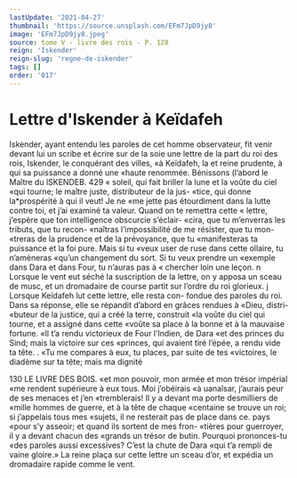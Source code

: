 ```yaml
---
lastUpdate: '2021-04-27'
thumbnail: 'https://source.unsplash.com/EFm7JpD9jy8'
image: 'EFm7JpD9jy8.jpeg'
source: tome V - livre des rois - P. 128
reign: 'Iskender'
reign-slug: 'regne-de-iskender'
tags: []
order: '017'
---
```


# Lettre d'Iskender à Keïdafeh

Iskender, ayant entendu les paroles de cet homme
observateur, fit venir devant lui un scribe et écrire
sur de la soie une lettre de la part du roi des rois, Iskender, le conquérant des villes, «à Keïdafeh, la
et reine prudente, à qui sa puissance a donné une «haute renommée. Bénissons (l’abord le Maître du
lSKENDEB. 429 « soleil, qui fait briller la lune et la voûte du ciel
«qui tourne; le maître juste, distributeur de la jus- «tice, qui donne la\*prospérité à qui il veut! Je ne «me jette pas étourdiment dans la lutte contre toi, et j’ai examiné ta valeur. Quand on te remettra cette
« lettre, j’espère que ton intelligence obscurcie s’éclair-
«cira, que tu m’enverras les tributs, que tu recon- «naîtras l’impossibilité de me résister, que tu mon-
«treras de la prudence et de la prévoyance, que tu «manifesteras ta puissance et la foi pure. Mais si tu «veux user de ruse dans cette ollaire, tu n’amèneras «qu’un changement du sort. Si tu veux prendre un «exemple dans Dara et dans Four, tu n’auras pas à
« chercher loin une leçon. n Lorsque le vent eut séché
la suscription de la lettre, on y apposa un sceau de musc, et un dromadaire de course partit sur l’ordre
du roi glorieux. j Lorsque Keïdafeh lut cette lettre, elle resta con-
fondue des paroles du roi. Dans sa réponse, elle se répandit d’abord en grâces rendues à «Dieu, distri-
«buteur de la justice, qui a créé la terre, construit
«la voûte du ciel qui tourne, et a assigné dans cette «voûte sa place à la bonne et à la mauvaise fortune.
«Il t’a rendu victorieux de Four l’Indien, de Dara
«et des princes du Sind; mais la victoire sur ces «princes, qui avaient tiré l’épée, a rendu vide ta tête. .
«Tu me compares à eux, tu places, par suite de tes «victoires, le diadème sur ta tête; mais ma dignité

130 LE LIVRE DES BOIS.
«et mon pouvoir, mon armée et mon trésor impérial
«me rendent supérieure à eux tous. Moi j’obéirais
«à uanaîsar, j’aurais peur de ses menaces et j’en
«tremblerais! Il y a devant ma porte desmilliers de
«mille hommes de guerre, et à la tête de chaque
«centaine se trouve un roi; si j’appelais tous mes
«sujets, il ne resterait pas de place dans ce. pays «pour s’y asseoir; et quand ils sortent de mes fron-
«tières pour guerroyer, il y a devant chacun des «grands un trésor de butin. Pourquoi prononces-tu «des paroles aussi excessives? C’est la chute de Dara «qui t’a rempli de vaine gloire.» La reine plaça sur cette lettre un sceau d’or, et expédia un dromadaire rapide comme le vent.
